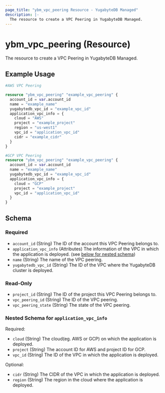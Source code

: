 ```yaml
---
page_title: "ybm_vpc_peering Resource - YugabyteDB Managed"
description: |-
  The resource to create a VPC Peering in YugabyteDB Managed.
---
```


# ybm_vpc_peering (Resource)

The resource to create a VPC Peering in YugabyteDB Managed.


## Example Usage

```terraform
#AWS VPC Peering

resource "ybm_vpc_peering" "example_vpc_peering" {
  account_id = var.account_id
  name = "example_name"
  yugabytedb_vpc_id = "example_vpc_id"
  application_vpc_info = {
    cloud = "AWS"
    project = "example_project"
    region = "us-west1"
    vpc_id = "application_vpc_id"
    cidr = "example_cidr"
  }
}

#GCP VPC Peering
resource "ybm_vpc_peering" "example_vpc_peering" {
  account_id = var.account_id
  name = "example_name"
  yugabytedb_vpc_id = "example_vpc_id"
  application_vpc_info = {
    cloud = "GCP"
    project = "example_project"
    vpc_id = "application_vpc_id"
  }
}
```

<!-- schema generated by tfplugindocs -->
## Schema

### Required

- `account_id` (String) The ID of the account this VPC Peering belongs to.
- `application_vpc_info` (Attributes) The information of the VPC in which the application is deployed. (see [below for nested schema](#nestedatt--application_vpc_info))
- `name` (String) The name of the VPC peering.
- `yugabytedb_vpc_id` (String) The ID of the VPC where the YugabyteDB cluster is deployed.

### Read-Only

- `project_id` (String) The ID of the project this VPC Peering belongs to.
- `vpc_peering_id` (String) The ID of the VPC peering.
- `vpc_peering_state` (String) The state of the VPC peering.

<a id="nestedatt--application_vpc_info"></a>
### Nested Schema for `application_vpc_info`

Required:

- `cloud` (String) The cloud(eg. AWS or GCP) on which the application is deployed.
- `project` (String) The account ID for AWS and project ID for GCP.
- `vpc_id` (String) The ID of the VPC in which the application is deployed.

Optional:

- `cidr` (String) The CIDR of the VPC in which the application is deployed.
- `region` (String) The region in the cloud where the application is deployed.